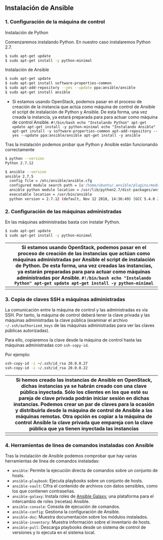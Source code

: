##  Instalación de Ansible

### 1. Configuración de la máquina de control

Instalación de Python

Comenzaremos instalando Python. En nuestro caso instalaremos Python 2.7.

```bash
$ sudo apt-get update
$ sudo apt-get install -y python-minimal
```

Instalación de Ansible

```bash
$ sudo apt-get update
$ sudo apt-get install software-properties-common
$ sudo apt-add-repository --yes --update ppa:ansible/ansible
$ sudo apt-get install ansible
```

- Si estamos usando OpenStack, podemos pasar en el proceso de creación  de la instancia que actúa como máquina de control de Ansible el script  de instalación de Python y Ansible. De esta forma, una vez creada la  instancia, ya estará preparada para para actuar como máquina de control  Ansible.  `#!/bin/bash echo "Instalando Python" apt-get update apt-get install -y python-minimal echo "Instalando Ansible" apt-get install -y software-properties-common apt-add-repository --yes --update ppa:ansible/ansible apt-get install -y ansible`



Tras la instalación podemos probar que Python y Ansible están funcionando correctamente

```bash
$ python --version
Python 2.7.12

$ ansible --version
ansible 2.7.5
  config file = /etc/ansible/ansible.cfg
  configured module search path = [u'/home/ubuntu/.ansible/plugins/modules', u'/usr/share/ansible/plugins/modules']
  ansible python module location = /usr/lib/python2.7/dist-packages/ansible
  executable location = /usr/bin/ansible
  python version = 2.7.12 (default, Nov 12 2018, 14:36:49) [GCC 5.4.0 20160609]
```

### 2. Configuración de las máquinas administradas

En las máquinas administradas basta con instalar Python.

```bash
$ sudo apt-get update
$ sudo apt-get install -y python-minimal
```

|      | Si estamos usando OpenStack, podemos pasar en el proceso de creación  de las instancias que actúan como máquinas administradas por Ansible el  script de instalación de Python. De esta forma, una vez creadas las  instancias, ya estarán preparadas para para actuar como máquinas  administradas por Ansible.  `#!/bin/bash echo "Instalando Python" apt-get update apt-get install -y python-minimal` |
| ---- | ------------------------------------------------------------ |
|      |                                                              |

### 3. Copia de claves SSH a máquinas administradas

La comunicación entre la máquina de control y las administradas es  vía SSH. Por tanto, la máquina de control deberá tener la clave privada y las máquinas administradas la clave pública (examinar el archivo `~/.ssh/authorized_keys` de las máquinas administradas para ver las claves públicas autorizadas).

Para ello, copiaremos la clave desde la máquina de control hasta las máquinas administradas con `ssh-copy-id`.

Por ejemplo:

```bash
ssh-copy-id -i ~/.ssh/id_rsa 20.0.0.27
ssh-copy-id -i ~/.ssh/id_rsa 20.0.0.22
```

|      | Si hemos creado las instancias de Ansible en OpenStack, dichas  instancias ya se habrán creado con una clave pública inyectada. Sólo los clientes en los que esté su pareja de clave privada podrán iniciar  sesión en dichas instancias.  Podemos crear un par de claves para la ocasión y distribuirla desde  la máquina de control de Ansible a las máquinas remotas. Otra opción es  copiar a la máquina de control Ansible la clave privada que empareja con la clave pública que ya tienen inyectada las instancias |
| ---- | ------------------------------------------------------------ |
|      |                                                              |

### 4. Herramientas de línea de comandos instaladas con Ansible

Tras la instalación de Ansible podemos comprobar que hay varias herramientas de línea de comandos instaladas:

- `ansible`: Permite la ejecución directa de comandos sobre un conjunto de hosts.
- `ansible-playbook`: Ejecuta playbooks sobre un conjunto de hosts.
- `ansible-vault`: Cifra el contenido de archivos con datos sensibles, como los que contienen contraseñas.
- `ansible-galaxy`: Instala roles de [Ansible Galaxy](https://galaxy.ansible.com), una plataforma para el intercambio de roles (recetas) Ansible.
- `ansible-console`: Consola de ejecución de comandos.
- `ansible-config`: Gestiona la configuración de Ansible.
- `ansible-doc`: Muestra documentación sobre los módulos instalados.
- `ansible-inventory`: Muestra información sobre el inventario de hosts.
- `ansible-pull`: Descarga playbooks desde un sistema de control de versiones y lo ejecuta en el sistema local.